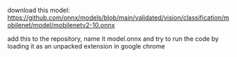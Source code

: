 download this model: https://github.com/onnx/models/blob/main/validated/vision/classification/mobilenet/model/mobilenetv2-10.onnx

add this to the repository, name it model.onnx and try to run the code by loading it as an unpacked extension in google chrome
